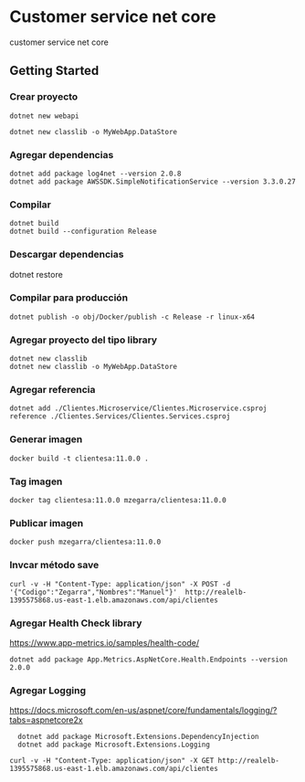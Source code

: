 # Customer service net core
customer service net core


## Getting Started


### Crear proyecto
```
dotnet new webapi
```

```
dotnet new classlib -o MyWebApp.DataStore
```

### Agregar dependencias
```
dotnet add package log4net --version 2.0.8
dotnet add package AWSSDK.SimpleNotificationService --version 3.3.0.27

```

### Compilar
```
dotnet build
dotnet build --configuration Release
```

### Descargar dependencias

dotnet restore

### Compilar para producción
```
dotnet publish -o obj/Docker/publish -c Release -r linux-x64
```

### Agregar proyecto del tipo library

```
dotnet new classlib
dotnet new classlib -o MyWebApp.DataStore
```

### Agregar referencia

```
dotnet add ./Clientes.Microservice/Clientes.Microservice.csproj reference ./Clientes.Services/Clientes.Services.csproj
```

### Generar imagen
```
docker build -t clientesa:11.0.0 .
```

### Tag imagen
```
docker tag clientesa:11.0.0 mzegarra/clientesa:11.0.0
```

### Publicar imagen
```
docker push mzegarra/clientesa:11.0.0
```

### Invcar método save
```
curl -v -H "Content-Type: application/json" -X POST -d '{"Codigo":"Zegarra","Nombres":"Manuel"}'  http://realelb-1395575868.us-east-1.elb.amazonaws.com/api/clientes
```

### Agregar Health Check library
https://www.app-metrics.io/samples/health-code/

```
dotnet add package App.Metrics.AspNetCore.Health.Endpoints --version 2.0.0
```


### Agregar Logging
https://docs.microsoft.com/en-us/aspnet/core/fundamentals/logging/?tabs=aspnetcore2x

```
  dotnet add package Microsoft.Extensions.DependencyInjection
  dotnet add package Microsoft.Extensions.Logging
```  

```
curl -v -H "Content-Type: application/json" -X GET http://realelb-1395575868.us-east-1.elb.amazonaws.com/api/clientes
```